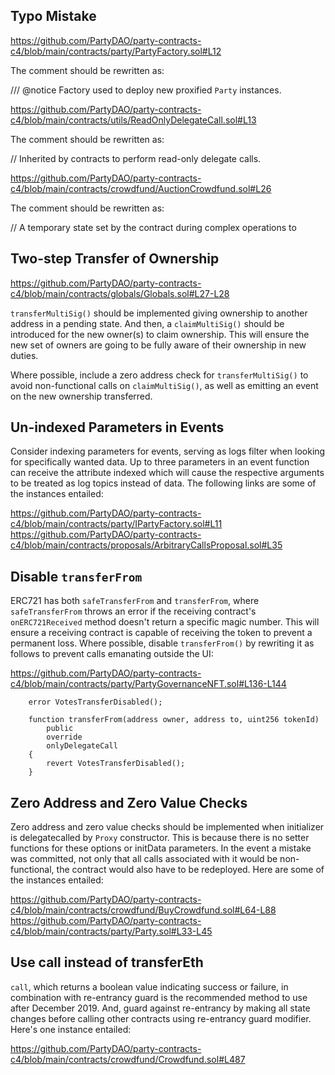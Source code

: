 ## Typo Mistake
https://github.com/PartyDAO/party-contracts-c4/blob/main/contracts/party/PartyFactory.sol#L12

The comment should be rewritten as:

/// @notice Factory used to deploy new proxified `Party` instances. 

https://github.com/PartyDAO/party-contracts-c4/blob/main/contracts/utils/ReadOnlyDelegateCall.sol#L13

The comment should be rewritten as:

// Inherited by contracts to perform read-only delegate calls.

https://github.com/PartyDAO/party-contracts-c4/blob/main/contracts/crowdfund/AuctionCrowdfund.sol#L26

The comment should be rewritten as:

// A temporary state set by the contract during complex operations to

## Two-step Transfer of Ownership
https://github.com/PartyDAO/party-contracts-c4/blob/main/contracts/globals/Globals.sol#L27-L28

`transferMultiSig()` should be implemented giving ownership to another address in a pending state. And then, a `claimMultiSig()` should be introduced for the new owner(s) to claim ownership. This will ensure the new set of owners are going to be fully aware of their ownership in new duties. 

Where possible, include a zero address check for `transferMultiSig()` to avoid non-functional calls on `claimMultiSig()`, as well as emitting an event on the new ownership transferred. 

## Un-indexed Parameters in Events
Consider indexing parameters for events, serving as logs filter when looking for specifically wanted data. Up to three parameters in an event function can receive the attribute indexed which will cause the respective arguments to be treated as log topics instead of data. The following links are some of the instances entailed:

https://github.com/PartyDAO/party-contracts-c4/blob/main/contracts/party/IPartyFactory.sol#L11
https://github.com/PartyDAO/party-contracts-c4/blob/main/contracts/proposals/ArbitraryCallsProposal.sol#L35

## Disable `transferFrom`
ERC721 has both `safeTransferFrom` and `transferFrom`, where `safeTransferFrom` throws an error if the receiving contract's `onERC721Received` method doesn't return a specific magic number. This will ensure a receiving contract is capable of receiving the token to prevent a permanent loss. Where possible, disable `transferFrom()` by rewriting it as follows to prevent calls emanating outside the UI: 

https://github.com/PartyDAO/party-contracts-c4/blob/main/contracts/party/PartyGovernanceNFT.sol#L136-L144

```
    error VotesTransferDisabled();

    function transferFrom(address owner, address to, uint256 tokenId)
        public
        override
        onlyDelegateCall
    {
        revert VotesTransferDisabled();
    }
```
## Zero Address and Zero Value Checks

Zero address and zero value checks should be implemented when initializer is delegatecalled by `Proxy` constructor. This is because there is no setter functions for these options or initData parameters. In the event a mistake was committed, not only that all calls associated with it would be non-functional, the contract would also have to be redeployed. Here are some of the instances entailed:

https://github.com/PartyDAO/party-contracts-c4/blob/main/contracts/crowdfund/BuyCrowdfund.sol#L64-L88
https://github.com/PartyDAO/party-contracts-c4/blob/main/contracts/party/Party.sol#L33-L45

## Use call instead of transferEth
`call`, which returns a boolean value indicating success or failure, in combination with re-entrancy guard is the recommended method to use after December 2019. And, guard against re-entrancy by making all state changes before calling other contracts using re-entrancy guard modifier. Here's one instance entailed:

https://github.com/PartyDAO/party-contracts-c4/blob/main/contracts/crowdfund/Crowdfund.sol#L487
